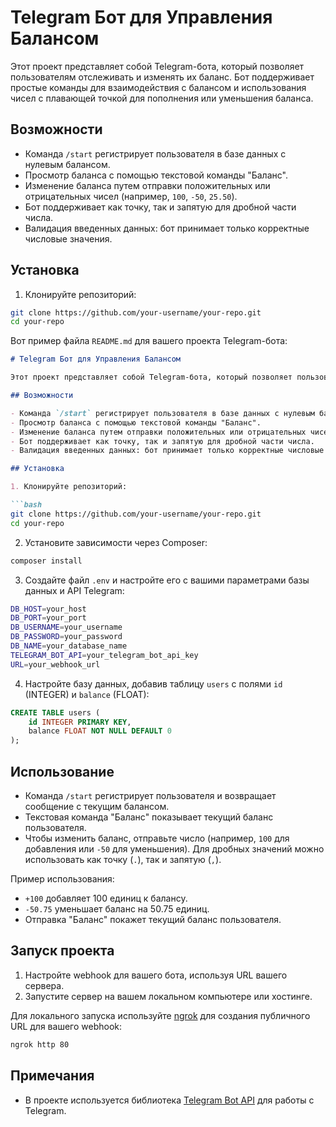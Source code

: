 # Telegram Бот для Управления Балансом

Этот проект представляет собой Telegram-бота, который позволяет пользователям отслеживать и изменять их баланс. Бот поддерживает простые команды для взаимодействия с балансом и использования чисел с плавающей точкой для пополнения или уменьшения баланса.

## Возможности

- Команда `/start` регистрирует пользователя в базе данных с нулевым балансом.
- Просмотр баланса с помощью текстовой команды "Баланс".
- Изменение баланса путем отправки положительных или отрицательных чисел (например, `100`, `-50`, `25.50`).
- Бот поддерживает как точку, так и запятую для дробной части числа.
- Валидация введенных данных: бот принимает только корректные числовые значения.

## Установка

1. Клонируйте репозиторий:

```bash
git clone https://github.com/your-username/your-repo.git
cd your-repo
```
Вот пример файла `README.md` для вашего проекта Telegram-бота:

```markdown
# Telegram Бот для Управления Балансом

Этот проект представляет собой Telegram-бота, который позволяет пользователям отслеживать и изменять их баланс. Бот поддерживает простые команды для взаимодействия с балансом и использования чисел с плавающей точкой для пополнения или уменьшения баланса.

## Возможности

- Команда `/start` регистрирует пользователя в базе данных с нулевым балансом.
- Просмотр баланса с помощью текстовой команды "Баланс".
- Изменение баланса путем отправки положительных или отрицательных чисел (например, `100`, `-50`, `25.50`).
- Бот поддерживает как точку, так и запятую для дробной части числа.
- Валидация введенных данных: бот принимает только корректные числовые значения.

## Установка

1. Клонируйте репозиторий:

```bash
git clone https://github.com/your-username/your-repo.git
cd your-repo
```

2. Установите зависимости через Composer:

```bash
composer install
```

3. Создайте файл `.env` и настройте его с вашими параметрами базы данных и API Telegram:

```bash
DB_HOST=your_host
DB_PORT=your_port
DB_USERNAME=your_username
DB_PASSWORD=your_password
DB_NAME=your_database_name
TELEGRAM_BOT_API=your_telegram_bot_api_key
URL=your_webhook_url
```

4. Настройте базу данных, добавив таблицу `users` с полями `id` (INTEGER) и `balance` (FLOAT):

```sql
CREATE TABLE users (
    id INTEGER PRIMARY KEY,
    balance FLOAT NOT NULL DEFAULT 0
);
```

## Использование

- Команда `/start` регистрирует пользователя и возвращает сообщение с текущим балансом.
- Текстовая команда "Баланс" показывает текущий баланс пользователя.
- Чтобы изменить баланс, отправьте число (например, `100` для добавления или `-50` для уменьшения). Для дробных значений можно использовать как точку (`.`), так и запятую (`,`).

Пример использования:
- `+100` добавляет 100 единиц к балансу.
- `-50.75` уменьшает баланс на 50.75 единиц.
- Отправка "Баланс" покажет текущий баланс пользователя.

## Запуск проекта

1. Настройте webhook для вашего бота, используя URL вашего сервера.
2. Запустите сервер на вашем локальном компьютере или хостинге.

Для локального запуска используйте [ngrok](https://ngrok.com/) для создания публичного URL для вашего webhook:

```bash
ngrok http 80
```

## Примечания

- В проекте используется библиотека [Telegram Bot API](https://github.com/telegram-bot/api) для работы с Telegram.
